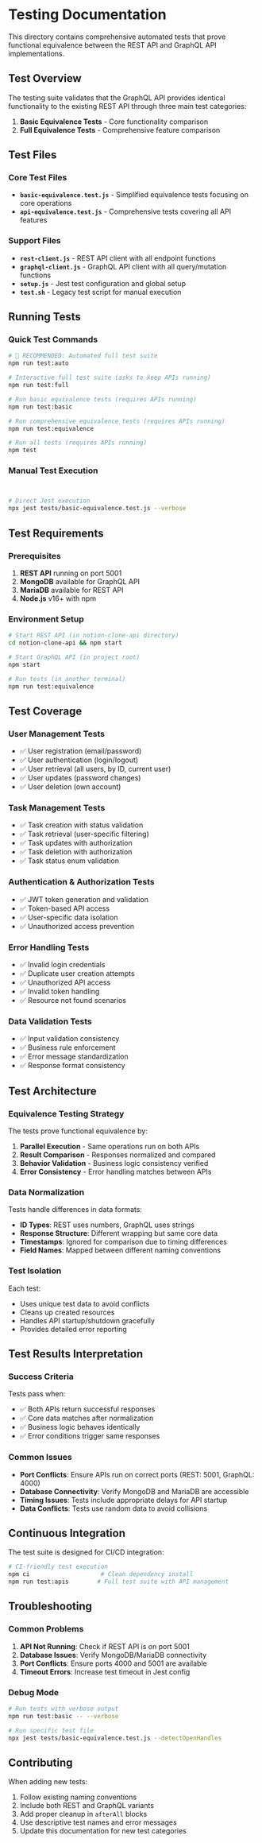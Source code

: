 # Testing Documentation

This directory contains comprehensive automated tests that prove functional equivalence between the REST API and GraphQL API implementations.

## Test Overview

The testing suite validates that the GraphQL API provides identical functionality to the existing REST API through three main test categories:

1. **Basic Equivalence Tests** - Core functionality comparison
2. **Full Equivalence Tests** - Comprehensive feature comparison

## Test Files

### Core Test Files

- **`basic-equivalence.test.js`** - Simplified equivalence tests focusing on core operations
- **`api-equivalence.test.js`** - Comprehensive tests covering all API features

### Support Files

- **`rest-client.js`** - REST API client with all endpoint functions
- **`graphql-client.js`** - GraphQL API client with all query/mutation functions
- **`setup.js`** - Jest test configuration and global setup
- **`test.sh`** - Legacy test script for manual execution

## Running Tests

### Quick Test Commands

```bash
# 🚀 RECOMMENDED: Automated full test suite
npm run test:auto

# Interactive full test suite (asks to keep APIs running)
npm run test:full

# Run basic equivalence tests (requires APIs running)
npm run test:basic

# Run comprehensive equivalence tests (requires APIs running)
npm run test:equivalence

# Run all tests (requires APIs running)
npm test
```

### Manual Test Execution

```bash


# Direct Jest execution
npx jest tests/basic-equivalence.test.js --verbose
```

## Test Requirements

### Prerequisites

1. **REST API** running on port 5001
2. **MongoDB** available for GraphQL API
3. **MariaDB** available for REST API
4. **Node.js** v16+ with npm

### Environment Setup

```bash
# Start REST API (in notion-clone-api directory)
cd notion-clone-api && npm start

# Start GraphQL API (in project root)
npm start

# Run tests (in another terminal)
npm run test:equivalence
```

## Test Coverage

### User Management Tests
- ✅ User registration (email/password)
- ✅ User authentication (login/logout)
- ✅ User retrieval (all users, by ID, current user)
- ✅ User updates (password changes)
- ✅ User deletion (own account)

### Task Management Tests
- ✅ Task creation with status validation
- ✅ Task retrieval (user-specific filtering)
- ✅ Task updates with authorization
- ✅ Task deletion with authorization
- ✅ Task status enum validation

### Authentication & Authorization Tests
- ✅ JWT token generation and validation
- ✅ Token-based API access
- ✅ User-specific data isolation
- ✅ Unauthorized access prevention

### Error Handling Tests
- ✅ Invalid login credentials
- ✅ Duplicate user creation attempts
- ✅ Unauthorized API access
- ✅ Invalid token handling
- ✅ Resource not found scenarios

### Data Validation Tests
- ✅ Input validation consistency
- ✅ Business rule enforcement
- ✅ Error message standardization
- ✅ Response format consistency

## Test Architecture

### Equivalence Testing Strategy

The tests prove functional equivalence by:

1. **Parallel Execution** - Same operations run on both APIs
2. **Result Comparison** - Responses normalized and compared
3. **Behavior Validation** - Business logic consistency verified
4. **Error Consistency** - Error handling matches between APIs

### Data Normalization

Tests handle differences in data formats:
- **ID Types**: REST uses numbers, GraphQL uses strings
- **Response Structure**: Different wrapping but same core data
- **Timestamps**: Ignored for comparison due to timing differences
- **Field Names**: Mapped between different naming conventions

### Test Isolation

Each test:
- Uses unique test data to avoid conflicts
- Cleans up created resources
- Handles API startup/shutdown gracefully
- Provides detailed error reporting

## Test Results Interpretation

### Success Criteria

Tests pass when:
- ✅ Both APIs return successful responses
- ✅ Core data matches after normalization
- ✅ Business logic behaves identically
- ✅ Error conditions trigger same responses

### Common Issues

- **Port Conflicts**: Ensure APIs run on correct ports (REST: 5001, GraphQL: 4000)
- **Database Connectivity**: Verify MongoDB and MariaDB are accessible
- **Timing Issues**: Tests include appropriate delays for API startup
- **Data Conflicts**: Tests use random data to avoid collisions

## Continuous Integration

The test suite is designed for CI/CD integration:

```bash
# CI-friendly test execution
npm ci                    # Clean dependency install
npm run test:apis        # Full test suite with API management
```

## Troubleshooting

### Common Problems

1. **API Not Running**: Check if REST API is on port 5001
2. **Database Issues**: Verify MongoDB/MariaDB connectivity
3. **Port Conflicts**: Ensure ports 4000 and 5001 are available
4. **Timeout Errors**: Increase test timeout in Jest config

### Debug Mode

```bash
# Run tests with verbose output
npm run test:basic -- --verbose

# Run specific test file
npx jest tests/basic-equivalence.test.js --detectOpenHandles
```

## Contributing

When adding new tests:

1. Follow existing naming conventions
2. Include both REST and GraphQL variants
3. Add proper cleanup in `afterAll` blocks
4. Use descriptive test names and error messages
5. Update this documentation for new test categories
